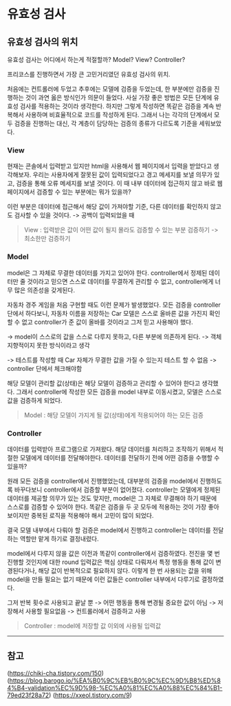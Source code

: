 # 유효성 검사 

## 유효성 검사의 위치
유효성 검사는 어디에서 하는게 적절할까?
Model? View? Controller? 

프리코스를 진행하면서 가장 큰 고민거리였던 유효성 검사의 위치. 

처음에는 컨트롤러에 두었고 추후에는 모델에 검증을 두었는데, 한 부분에만 검증을 진행하는 것이 과연 옳은 방식인가 의문이 들었다.
사실 가장 좋은 방법은 모든 단계에 유효성 검사를 적용하는 것이라 생각한다. 하지만 그렇게 작성하면 똑같은 검증을 계속 반복해서 사용하며 비효율적으로 코드를 작성하게 된다.
그래서 나는 각각의 단계에서 모두 검증을 진행하는 대신, 각 계층이 담당하는 검증의 종류가 다르도록 기준을 세워보았다.

### View 
현재는 콘솔에서 입력받고 있지만 html을 사용해서 웹 페이지에서 입력을 받았다고 생각해보자.
우리는 사용자에게 잘못된 값이 입력되었다고 경고 메세지를 보낼 의무가 있고, 검증을 통해 오류 메세지를 보낼 것이다.
이 때 내부 데이터에 접근하지 않고 바로 웹 페이지에서 검증할 수 있는 부분에는 뭐가 있을까?

이런 부분은 데이터에 접근해서 해당 값이 가져야할 기준, 다른 데이터를 확인하지 않고도 검사할 수 있을 것이다. 
-> 공백이 입력되었을 때

> View : 입력받은 값이 어떤 값이 될지 몰라도 검증할 수 있는 부분 검증하기 -> 최소한만 검증하기 


### Model 
model은 그 자체로 무결한 데이터를 가지고 있어야 한다.
controller에서 정제된 데이터만 줄 것이라고 믿으면 스스로 데이터를 무결하게 관리할 수 없고, controller에게 너무 많은 의존성을 갖게된다.

자동차 경주 게임을 처음 구현할 때도 이런 문제가 발생했었다. 
모든 검증을 controller 단에서 하다보니, 자동차 이름을 저장하는 Car 모델은 스스로 올바른 값을 가진지 확인할 수 없고 controller가 준 값이 올바를 것이라고 그저 믿고 사용해야 했다.

-> model이 스스로의 값을 스스로 다루지 못하고, 다른 부분에 의존하게 된다. -> 객체지향적이지 못한 방식이라고 생각

-> 테스트를 작성할 때 Car 자체가 무결한 값을 가질 수 있는지 테스트 할 수 없음 -> controller 단에서 체크해야함

해당 모델이 관리할 값(상태)은 해당 모델이 검증하고 관리할 수 있어야 한다고 생각했다.
그래서 controller에 작성한 모든 검증을 model 내부로 이동시켰고, 모델은 스스로 값을 검증하게 되었다.

> Model : 해당 모델이 가지게 될 값(상태)에게 적용되어야 하는 모든 검증 

### Controller 
데이터를 입력받아 프로그램으로 가져왔다. 해당 데이터를 처리하고 조작하기 위해서 적절한 모델에게 데이터를 전달해야한다.
데이터를 전달하기 전에 어떤 검증을 수행할 수 있을까? 

원래 모든 검증을 controller에서 진행했었는데, 대부분의 검증을 model에서 진행하도록 바꾸다보니 controller에서 검증할 부분이 없어졌다.
controller는 모델에게 정제된 데이터를 제공할 의무가 있는 것도 맞지만, model은 그 자체로 무결해야 하기 때문에 스스로를 검증할 수 있어야 한다.
똑같은 검증을 두 곳 모두에 적용하는 것이 가장 좋아보이지만 중복된 로직을 적용해야 해서 고민이 많이 되었다.

결국 모델 내부에서 다뤄야 할 검증은 model에서 진행하고 controller는 데이터를 전달하는 역할만 맡게 하기로 결정내렸다.

model에서 다루지 않을 값은 이전과 똑같이 controller에서 검증하였다.
전진을 몇 번 진행할 것인지에 대한 round 입력값은 핵심 상태로 다뤄져서 특정 행동을 통해 값이 변경된다거나, 해당 값이 반복적으로 필요하지 않다.
이렇게 한 번 사용되는 값을 위해 model을 만들 필요는 없기 때문에 이런 값들은 controller 내부에서 다루기로 결정하였다.

그저 반복 횟수로 사용되고 끝날 뿐 -> 어떤 행동을 통해 변경될 중요한 값이 아님 -> 저장해서 사용할 필요없음 -> 컨트롤러에서 검증하고 사용 

> Controller : model에 저장할 값 이외에 사용될 입력값


---
## 참고
(https://chiki-cha.tistory.com/150)
(https://blog.barogo.io/%EA%B0%9C%EB%B0%9C%EC%9D%B8%ED%84%B4-validation%EC%9D%98-%EC%A0%81%EC%A0%88%EC%84%B1-79ed23f28a72)
(https://xxeol.tistory.com/9)